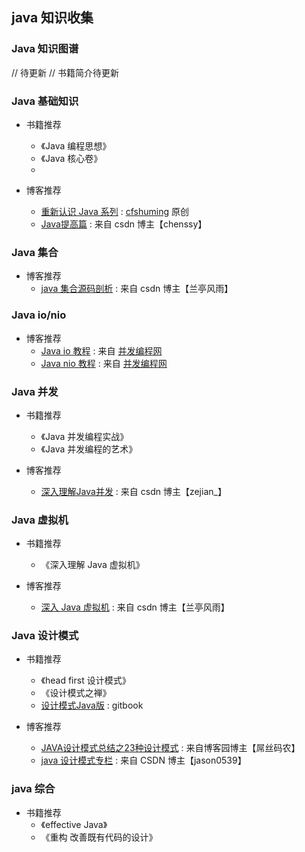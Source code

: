 
## java 知识收集

### Java 知识图谱

// 待更新
// 书籍简介待更新

### Java 基础知识

- 书籍推荐
  - 《Java 编程思想》
  - 《Java 核心卷》 
  - []()

- 博客推荐
  - [重新认识 Java 系列](http://blog.csdn.net/column/details/13707.html) : [cfshuming](https://github.com/cfshuming) 原创
  - [Java提高篇](http://blog.csdn.net/column/details/chenssy-javaimpr.html) : 来自 csdn 博主【chenssy】

### Java 集合

- 博客推荐
  - [java 集合源码剖析](http://blog.csdn.net/column/details/collection.html]) : 来自 csdn 博主【兰亭风雨】

### Java io/nio

- 博客推荐
  - [Java io 教程](http://ifeve.com/java-io/) : 来自 [并发编程网](http://ifeve.com/)
  - [Java nio 教程](http://ifeve.com/java-nio-all/) : 来自 [并发编程网](http://ifeve.com/)

### Java 并发

- 书籍推荐
  - 《Java 并发编程实战》
  - 《Java 并发编程的艺术》

- 博客推荐
  - [深入理解Java并发](http://blog.csdn.net/javazejian/article/details/72828483) : 来自 csdn 博主【zejian_】

### Java 虚拟机

- 书籍推荐
  - 《深入理解 Java 虚拟机》

- 博客推荐
  - [深入 Java 虚拟机](http://blog.csdn.net/column/details/java-vm.html) : 来自 csdn 博主【兰亭风雨】

### Java 设计模式

- 书籍推荐
  - 《head first 设计模式》
  - 《设计模式之禅》
  - [设计模式Java版](https://www.gitbook.com/book/quanke/design-pattern-java/details) : gitbook

- 博客推荐
  - [JAVA设计模式总结之23种设计模式](http://www.cnblogs.com/pony1223/p/7608955.html) : 来自博客园博主【屌丝码农】
  - [java 设计模式专栏](http://blog.csdn.net/column/details/jason0539-shejimoshi.html) : 来自 CSDN 博主【jason0539】

### java 综合

- 书籍推荐
  - 《effective Java》
  - 《重构 改善既有代码的设计》 